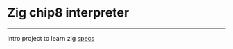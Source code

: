 # Zig chip8 interpreter
----
Intro project to learn zig [specs](http://devernay.free.fr/hacks/chip8/C8TECH10.HTM)
